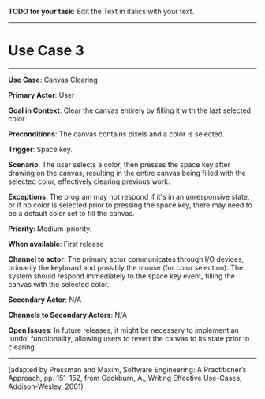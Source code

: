 **TODO for your task:** Edit the Text in italics with your text.

<hr>

# Use Case 3

<hr>

**Use Case**: Canvas Clearing

**Primary Actor**: User

**Goal in Context**: Clear the canvas entirely by filling it with the last selected color.

**Preconditions**: The canvas contains pixels and a color is selected.

**Trigger**: Space key.
  
**Scenario**: The user selects a color, then presses the space key after drawing on the canvas, resulting in the entire canvas being filled with the selected color, effectively clearing previous work.
 
**Exceptions**: The program may not respond if it's in an unresponsive state, or if no color is selected prior to pressing the space key, there may need to be a default color set to fill the canvas.

**Priority**: Medium-priority.

**When available**: First release

**Channel to actor**: The primary actor communicates through I/O devices, primarily the keyboard and possibly the mouse (for color selection). The system should respond immediately to the space key event, filling the canvas with the selected color.

**Secondary Actor**: N/A

**Channels to Secondary Actors**: N/A

**Open Issues**: In future releases, it might be necessary to implement an 'undo' functionality, allowing users to revert the canvas to its state prior to clearing.

<hr>



(adapted by Pressman and Maxim, Software Engineering: A Practitioner’s Approach, pp. 151-152, from Cockburn,
A., Writing Effective Use-Cases, Addison-Wesley, 2001)
